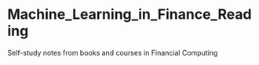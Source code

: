 # Machine_Learning_in_Finance_Reading
Self-study notes from books and courses in Financial Computing
